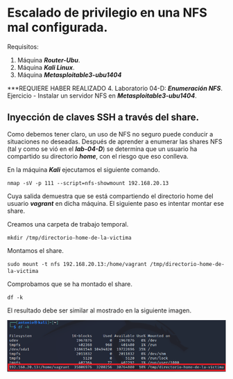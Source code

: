 # Escalado de privilegio en una NFS mal configurada.

Requisitos:
1. Máquina ***Router-Ubu***.
2. Máquina ***Kali Linux***.
3. Máquina ***Metasploitable3-ubu1404***

***REQUIERE HABER REALIZADO 4. Laboratorio 04-D: ***Enumeración NFS***. Ejercicio - Instalar un servidor NFS en ***Metasploitable3-ubu1404***.


## Inyección de claves SSH a través del share.

Como debemos tener claro, un uso de NFS no seguro puede conducir a situaciones no deseadas. Después de aprender a enumerar las shares NFS (tal y como se vió en el ***lab-04-D***) se determina que un usuario ha compartido su directorio ***home***, con el riesgo que eso conlleva.

En la máquina ***Kali*** ejecutamos el siguiente comando.
```
nmap -sV -p 111 --script=nfs-showmount 192.168.20.13
```

Cuya salida demuestra que se está compartiendo el directorio home del usuario ***vagrant*** en dicha máquina. El siguiente paso es intentar montar ese share.

Creamos una carpeta de trabajo temporal.
```
mkdir /tmp/directorio-home-de-la-victima
```

Montamos el share.
```
sudo mount -t nfs 192.168.20.13:/home/vagrant /tmp/directorio-home-de-la-victima
```

Comprobamos que se ha montado el share.
```
df -k
```

El resultado debe ser similar al mostrado en la siguiente imagen.

![NFS Share mounted](../img/lab-30-D/202209101822.png)




